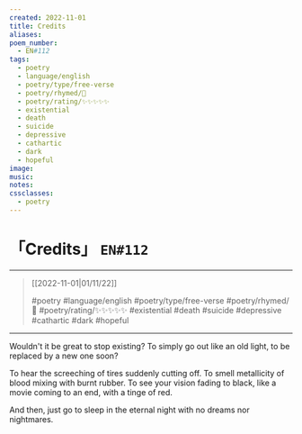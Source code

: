 ```yaml
---
created: 2022-11-01
title: Credits
aliases:
poem_number:
  - EN#112
tags:
  - poetry
  - language/english
  - poetry/type/free-verse
  - poetry/rhymed/🔴
  - poetry/rating/✨✨✨✨✨
  - existential
  - death
  - suicide
  - depressive
  - cathartic
  - dark
  - hopeful
image:
music:
notes:
cssclasses:
  - poetry
---
```

# 「Credits」 `EN#112`

---

> [[2022-11-01|01/11/22]]
> 
> #poetry 
> #language/english 
> #poetry/type/free-verse 
> #poetry/rhymed/🔴 
> #poetry/rating/✨✨✨✨✨ 
> #existential #death #suicide #depressive #cathartic #dark #hopeful 

---

Wouldn't it be great to stop existing?
To simply go out like an old light,
to be replaced by a new one soon?

To hear the screeching of tires suddenly
cutting off.
To smell metallicity of blood mixing with
burnt rubber.
To see your vision fading to black,
like a movie coming to an end,
with a tinge of red.

And then,
just go to sleep
in the eternal night
with no dreams
nor nightmares.
